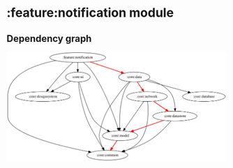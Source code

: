 # :feature:notification module
## Dependency graph
![Dependency graph](../../docs/images/graphs/dep_graph_feature_notification.svg)
